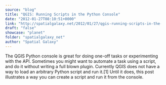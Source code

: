 ```yaml
---
source: "blog"
title: "QGIS: Running Scripts in the Python Console"
date: "2012-01-27T08:10:51+0000"
link: "http://spatialgalaxy.net/2012/01/27/qgis-running-scripts-in-the-python-console/"
draft: "false"
showcase: "planet"
folder: "spatialgalaxy_net"
author: "Spatial Galaxy"
---
```


The QGIS Python console is great for doing one-off tasks or experimenting with the API. Sometimes you might want to automate a task using a script, and do it without writing a full blown plugin. Currently QGIS does not have a way to load an arbitrary Python script and run it.[1] Until it does, this post illustrates a way you can create a script and run it from the console.
